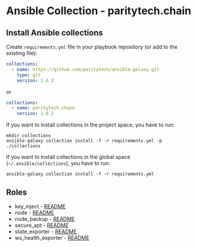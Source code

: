 # Ansible Collection - paritytech.chain

## Install Ansible collections

Create `requirements.yml` file in your playbook repository (or add to the existing file):
```yaml
collections:
  - name: https://github.com/paritytech/ansible-galaxy.git
    type: git
    version: 1.6.2
```

or

```yaml
collections:
  - name: paritytech.chain
    version: 1.6.2
```

If you want to install collections in the project space, you have to run:
```commandline
mkdir collections
ansible-galaxy collection install -f -r requirements.yml -p ./collections
```

If you want to install collections in the global space (`~/.ansible/collections`),
you have to run:
```commandline
ansible-galaxy collection install -f -r requirements.yml
```

## Roles

* key_inject - [README](./roles/key_inject/README.md)
* node - [README](./roles/node/README.md)
* node_backup - [README](./roles/node_backup/README.md)
* secure_apt - [README](./roles/secure_apt/README.md)
* state_exporter - [README](./roles/state_exporter/README.md)
* ws_health_exporter - [README](./roles/ws_health_exporter/README.md)
